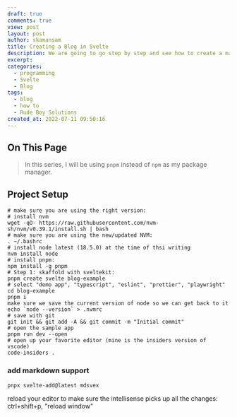 ```yaml
---
draft: true
comments: true
view: post
layout: post
author: skamansam
title: Creating a Blog in Svelte
description: We are going to go step by step and see how to create a markdown-based blog using SvelteKit. (up-to-date as of 07-11-22)
excerpt: 
categories:
  - programming
  - Svelte
  - Blog
tags:
  - blog
  - how to
  - Rude Boy Solutions
created_at: 2022-07-11 09:50:16
---
```


<nav class="toc">

## On This Page

</nav>

> In this series, I will be using `pnpm` instead of `npm` as my package manager.

## Project Setup
```
# make sure you are using the right version:
# install nvm
wget -qO- https://raw.githubusercontent.com/nvm-sh/nvm/v0.39.1/install.sh | bash
# make sure you are using the new/updated NVM:
. ~/.bashrc
# install node latest (18.5.0) at the time of thsi writing
nvm install node
# install pnpm:
npm install -g pnpm
# Step 1: skaffold with sveltekit:
pnpm create svelte blog-example
# select "demo app", "typescript", "eslint", "prettier", "playwright"
cd blog-example
pnpm i
make sure we save the current version of node so we can get back to it
echo `node --version` > .nvmrc
# save with git
git init && git add -A && git commit -m "Initial commit"
# open the sample app
pnpm run dev --open
# open up your favorite editor (mine is the insiders version of vscode)
code-insiders .
```

### add markdown support
```
pnpx svelte-add@latest mdsvex
```
reload your editor to make sure the intellisense picks up all the changes: ctrl+shift+p, "reload window"

